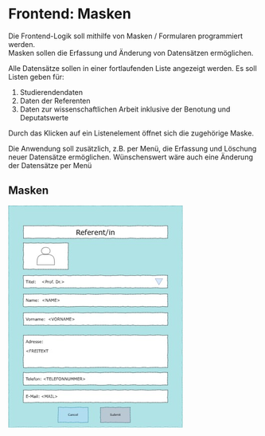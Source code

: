 # Frontend: Masken

Die Frontend-Logik soll mithilfe von Masken / Formularen programmiert werden.  
Masken sollen die Erfassung und Änderung von Datensätzen ermöglichen.  

Alle Datensätze sollen in einer fortlaufenden Liste angezeigt werden. Es soll Listen geben für:

1. Studierendendaten  
2. Daten der Referenten  
3. Daten zur wissenschaftlichen Arbeit inklusive der Benotung und Deputatswerte  

Durch das Klicken auf ein Listenelement öffnet sich die zugehörige Maske.  

Die Anwendung soll zusätzlich, z.B. per Menü, die Erfassung und Löschung neuer Datensätze ermöglichen. Wünschenswert wäre auch eine Änderung der Datensätze per Menü  

## Masken

![Maske: Referent anlegen](/2_Anforderungsspezifikation/Masken/UI_Referent_anlegen.jpg "Referenten-Maske")
